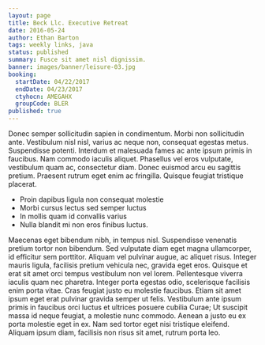 ```yaml
---
layout: page
title: Beck Llc. Executive Retreat
date: 2016-05-24
author: Ethan Barton
tags: weekly links, java
status: published
summary: Fusce sit amet nisl dignissim.
banner: images/banner/leisure-03.jpg
booking:
  startDate: 04/22/2017
  endDate: 04/23/2017
  ctyhocn: AMEGAHX
  groupCode: BLER
published: true
---
```

Donec semper sollicitudin sapien in condimentum. Morbi non sollicitudin ante. Vestibulum nisl nisl, varius ac neque non, consequat egestas metus. Suspendisse potenti. Interdum et malesuada fames ac ante ipsum primis in faucibus. Nam commodo iaculis aliquet. Phasellus vel eros vulputate, vestibulum quam ac, consectetur diam. Donec euismod arcu eu sagittis pretium. Praesent rutrum eget enim ac fringilla. Quisque feugiat tristique placerat.

* Proin dapibus ligula non consequat molestie
* Morbi cursus lectus sed semper luctus
* In mollis quam id convallis varius
* Nulla blandit mi non eros finibus luctus.

Maecenas eget bibendum nibh, in tempus nisl. Suspendisse venenatis pretium tortor non bibendum. Sed vulputate diam eget magna ullamcorper, id efficitur sem porttitor. Aliquam vel pulvinar augue, ac aliquet risus. Integer mauris ligula, facilisis pretium vehicula nec, gravida eget eros. Quisque et erat sit amet orci tempus vestibulum non vel lorem. Pellentesque viverra iaculis quam nec pharetra. Integer porta egestas odio, scelerisque facilisis enim porta vitae. Cras feugiat justo eu molestie faucibus. Etiam sit amet ipsum eget erat pulvinar gravida semper ut felis. Vestibulum ante ipsum primis in faucibus orci luctus et ultrices posuere cubilia Curae; Ut suscipit massa id neque feugiat, a molestie nunc commodo. Aenean a justo eu ex porta molestie eget in ex. Nam sed tortor eget nisi tristique eleifend. Aliquam ipsum diam, facilisis non risus sit amet, rutrum porta leo.
